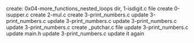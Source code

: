 create: 0x04-more_functions_nested_loops dir, 1-isdigit.c file
create 0-isupper.c
create 2-mul.c
create 3-print_numbers.c
update 3-print_numbers.c
update 3-print_numbers.c
update 3-print_numbers.c
update 3-print_numbers.c
create _putchar.c file
update 3-print_numbers.c
update main.h
update 3-print_numbers.c
update it again
